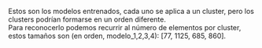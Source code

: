 Estos son los modelos entrenados, cada uno se aplica a un cluster, pero los clusters podrían formarse en un orden diferente.  
Para reconocerlo podemos recurrir al número de elementos por cluster, estos tamaños son (en orden, modelo_1,2,3,4):  [77, 1125,  685,  860].


